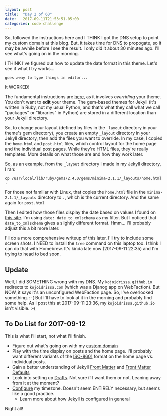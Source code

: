 ```yaml
---
layout: post
title:  "Day 2 of 60"
date:   2017-09-11T21:53:51-05:00
categories: code challenge
---
```

So, followed the instructions here and I THINK I got the DNS setup to point my custom domain at this blog. But, it takes time for DNS to propogate, so it may be awhile before I see the result. I only did it about 30 minutes ago. I'll see what's going on in the morning.

I THINK I've figured out how to update the date format in this theme. Let's see if what I try works...

    goes away to type things in editor...

It WORKED! 

The fundamental instructions are [here](https://jekyllrb.com/docs/themes/), as it involves *overriding* your theme. You don't want to **edit** your theme. The gem-based themes for Jekyll (it's written in Ruby, not my usual Python, and that's what they call what we call "packages" or "libraries" in Python) are stored in a different location than your Jekyll directory.

So, to change your layout (defined by files in the `_layout` directory in your theme's gem directory), you create an empty `_layout` directory in your Jekyll directory, then add the files you want to override. In my case, I copied the `home.html` and `post.html` files, which control layout for the home page and the individual post pages. While they're HTML files, they're really templates. More details on what those are and how they work later.

So, as an example, from the `_layout` directory I made in my Jekyll directory, I ran:

`cp /usr/local/lib/ruby/gems/2.4.0/gems/minima-2.1.1/_layouts/home.html .` 

For those not familiar with Linux, that copies the `home.html` file in the `minima-2.1.1/_layouts` directory to `.`, which is the current directory. And the same again for `post.html` 

Then I edited how those files display the date based on values I found on [this site](https://learn.cloudcannon.com/jekyll/date-formatting/). I'm using `date: date_to_xmlschema` as my filter. But I noticed that `date_to_xmlschema` gives a slightly different format. Hmm... I'll probably adjust this a bit more later.

I'll do a more comprehensive writeup of this later. I'll try to include some screen shots. I NEED to install the `tree` command on this laptop too. I think I can do that with Homebrew. It's kinda late now (2017-09-11 22:35) and I'm trying to head to bed soon.

## Update
Well, I did SOMETHING wrong with my DNS. My `kojoidrissa.github.io` redirects to `kojoidrissa.com` (which was a Djanog app on WebFaction). But NOW, it says it's an unconfigured WebFaction page. So, I've overlooked something. :-( But I'll have to look at it in the morning and probably find some help. As I post this at 2017-09-11 23:36, my `kojoidrissa.github.io` isn't visible. :-(

## To Do List for 2017-09-12
This is what I'll start, not what I'll finish.

-  Figure out what's going on with my [custom domain](https://help.github.com/articles/quick-start-setting-up-a-custom-domain/)
-  Play with the time display on posts and the home page. I'll probably want different variants of the [ISO-8601](https://en.wikipedia.org/wiki/ISO_8601#Calendar_dates) format on the home page vs. individual posts.
-  Gain a better understanding of Jekyll [Front Matter](https://jekyllrb.com/docs/frontmatter/) and [Front Matter Defaults](https://jekyllrb.com/docs/configuration/#front-matter-defaults)
-  Look into setting up [Drafts](https://jekyllrb.com/docs/drafts/). Not sure if I want them or not. Leaning away from it at the moment?
-  [Configure](http://jekyllrb.com/docs/configuration/) my timezone. Doesn't seem ENTIRELY necessary, but seems like a good practice.
    -  Learn more about how Jekyll is configured in general

Night all!


